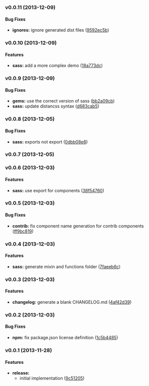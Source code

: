 <a name="v0.0.11"></a>
### v0.0.11 (2013-12-09)


#### Bug Fixes

* **ignores:** ignore generated dist files ([9592ec5b](http://github.com/0.0.10/commit/9592ec5bf01b3b9c676c21e6f552c11eb1734549))

<a name="v0.0.10"></a>
### v0.0.10 (2013-12-09)


#### Features

* **sass:** add a more complex demo ([18a773dc](http://github.com/0.0.9/commit/18a773dcf2ad3d2bc7c5598e9efc1466f3eafb62))

<a name="v0.0.9"></a>
### v0.0.9 (2013-12-09)


#### Bug Fixes

* **gems:** use the correct version of sass ([bb2a09cb](http://github.com/0.0.8/commit/bb2a09cb7d489f68d7b04e3cc85895da860e970a))
* **sass:** update distancss syntax ([d683cab5](http://github.com/0.0.8/commit/d683cab5bdd79cfe75abdc70b9d6bbcf3db0abed))

<a name="v0.0.8"></a>
### v0.0.8 (2013-12-05)


#### Bug Fixes

* **sass:** exports not export ([0dbb08e8](http://github.com/0.0.7/commit/0dbb08e887ca003765845915ab0c4ef20d526303))

<a name="v0.0.7"></a>
### v0.0.7 (2013-12-05)

<a name="v0.0.6"></a>
### v0.0.6 (2013-12-03)


#### Features

* **sass:** use export for components ([38f54760](http://github.com/0.0.5/commit/38f54760f7bdd283f9e9210fbc309d675d9e1404))

<a name="v0.0.5"></a>
### v0.0.5 (2013-12-03)


#### Bug Fixes

* **contrib:** fix component name generation for contrib components ([ff9bc819](http://github.com/0.0.4/commit/ff9bc8199eb61ee8f0fbaa6230f422146e697f7e))

<a name="v0.0.4"></a>
### v0.0.4 (2013-12-03)


#### Features

* **sass:** generate mixin and functions folder ([7faeeb6c](http://github.com/0.0.3/commit/7faeeb6c7f4b0fe79ee866f8ccc06c46d2dae5be))

<a name="v0.0.3"></a>
### v0.0.3 (2013-12-03)


#### Features

* **changelog:** generate a blank CHANGELOG.md ([4af42d39](http://github.com/0.0.2/commit/4af42d39889248b8851b01b180c072604152c001))

<a name="v0.0.2"></a>
### v0.0.2 (2013-12-03)


#### Bug Fixes

* **npm:** fix package.json license definition ([1c5b4485](http://github.com/0.0.1/commit/1c5b448510ad6c0d31a9b88bc77153b7d7b928ad))

<a name="v0.0.1"></a>
### v0.0.1 (2013-11-28)


#### Features

* **release:**
  * initial implementation ([9c51205](http://github.com/asimov/generator-asimov-component/commit/9c51205cb3e3bfbf3a0bcc8edae5f021d24423be))
